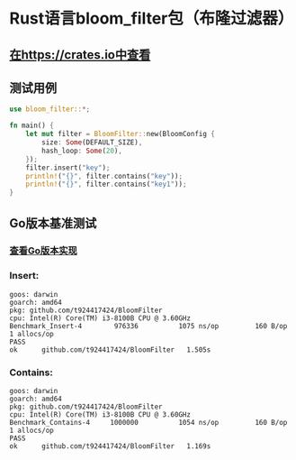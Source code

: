 # Rust语言bloom_filter包（布隆过滤器）

## [在https://crates.io中查看](https://crates.io/crates/bloom_filter_plush)

## 测试用例
```rust
use bloom_filter::*;

fn main() {
    let mut filter = BloomFilter::new(BloomConfig {
        size: Some(DEFAULT_SIZE),
        hash_loop: Some(20),
    });
    filter.insert("key");
    println!("{}", filter.contains("key"));
    println!("{}", filter.contains("key1"));
}

```
## Go版本基准测试 
### [查看Go版本实现](https://github.com/t924417424/BloomFilter)
### Insert:
```
goos: darwin
goarch: amd64
pkg: github.com/t924417424/BloomFilter
cpu: Intel(R) Core(TM) i3-8100B CPU @ 3.60GHz
Benchmark_Insert-4   	  976336	      1075 ns/op	     160 B/op	       1 allocs/op
PASS
ok  	github.com/t924417424/BloomFilter	1.505s
```
### Contains:
```
goos: darwin
goarch: amd64
pkg: github.com/t924417424/BloomFilter
cpu: Intel(R) Core(TM) i3-8100B CPU @ 3.60GHz
Benchmark_Contains-4   	 1000000	      1054 ns/op	     160 B/op	       1 allocs/op
PASS
ok  	github.com/t924417424/BloomFilter	1.169s
```